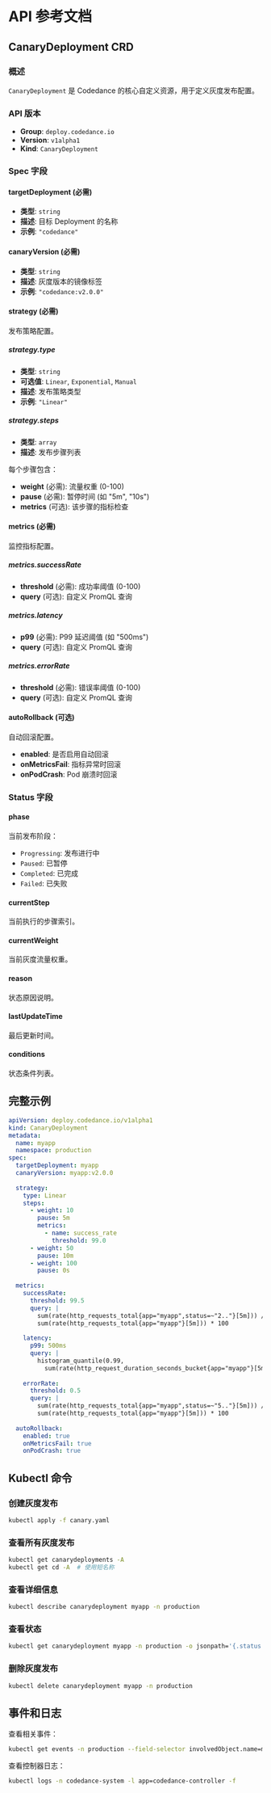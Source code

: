 # API 参考文档

## CanaryDeployment CRD

### 概述

`CanaryDeployment` 是 Codedance 的核心自定义资源，用于定义灰度发布配置。

### API 版本

- **Group**: `deploy.codedance.io`
- **Version**: `v1alpha1`
- **Kind**: `CanaryDeployment`

### Spec 字段

#### targetDeployment (必需)

- **类型**: `string`
- **描述**: 目标 Deployment 的名称
- **示例**: `"codedance"`

#### canaryVersion (必需)

- **类型**: `string`
- **描述**: 灰度版本的镜像标签
- **示例**: `"codedance:v2.0.0"`

#### strategy (必需)

发布策略配置。

##### strategy.type

- **类型**: `string`
- **可选值**: `Linear`, `Exponential`, `Manual`
- **描述**: 发布策略类型
- **示例**: `"Linear"`

##### strategy.steps

- **类型**: `array`
- **描述**: 发布步骤列表

每个步骤包含：

- **weight** (必需): 流量权重 (0-100)
- **pause** (必需): 暂停时间 (如 "5m", "10s")
- **metrics** (可选): 该步骤的指标检查

#### metrics (必需)

监控指标配置。

##### metrics.successRate

- **threshold** (必需): 成功率阈值 (0-100)
- **query** (可选): 自定义 PromQL 查询

##### metrics.latency

- **p99** (必需): P99 延迟阈值 (如 "500ms")
- **query** (可选): 自定义 PromQL 查询

##### metrics.errorRate

- **threshold** (必需): 错误率阈值 (0-100)
- **query** (可选): 自定义 PromQL 查询

#### autoRollback (可选)

自动回滚配置。

- **enabled**: 是否启用自动回滚
- **onMetricsFail**: 指标异常时回滚
- **onPodCrash**: Pod 崩溃时回滚

### Status 字段

#### phase

当前发布阶段：

- `Progressing`: 发布进行中
- `Paused`: 已暂停
- `Completed`: 已完成
- `Failed`: 已失败

#### currentStep

当前执行的步骤索引。

#### currentWeight

当前灰度流量权重。

#### reason

状态原因说明。

#### lastUpdateTime

最后更新时间。

#### conditions

状态条件列表。

## 完整示例

```yaml
apiVersion: deploy.codedance.io/v1alpha1
kind: CanaryDeployment
metadata:
  name: myapp
  namespace: production
spec:
  targetDeployment: myapp
  canaryVersion: myapp:v2.0.0
  
  strategy:
    type: Linear
    steps:
      - weight: 10
        pause: 5m
        metrics:
          - name: success_rate
            threshold: 99.0
      - weight: 50
        pause: 10m
      - weight: 100
        pause: 0s
  
  metrics:
    successRate:
      threshold: 99.5
      query: |
        sum(rate(http_requests_total{app="myapp",status=~"2.."}[5m])) /
        sum(rate(http_requests_total{app="myapp"}[5m])) * 100
    
    latency:
      p99: 500ms
      query: |
        histogram_quantile(0.99,
          sum(rate(http_request_duration_seconds_bucket{app="myapp"}[5m])) by (le))
    
    errorRate:
      threshold: 0.5
      query: |
        sum(rate(http_requests_total{app="myapp",status=~"5.."}[5m])) /
        sum(rate(http_requests_total{app="myapp"}[5m])) * 100
  
  autoRollback:
    enabled: true
    onMetricsFail: true
    onPodCrash: true
```

## Kubectl 命令

### 创建灰度发布

```bash
kubectl apply -f canary.yaml
```

### 查看所有灰度发布

```bash
kubectl get canarydeployments -A
kubectl get cd -A  # 使用短名称
```

### 查看详细信息

```bash
kubectl describe canarydeployment myapp -n production
```

### 查看状态

```bash
kubectl get canarydeployment myapp -n production -o jsonpath='{.status.phase}'
```

### 删除灰度发布

```bash
kubectl delete canarydeployment myapp -n production
```

## 事件和日志

查看相关事件：

```bash
kubectl get events -n production --field-selector involvedObject.name=myapp
```

查看控制器日志：

```bash
kubectl logs -n codedance-system -l app=codedance-controller -f
```
